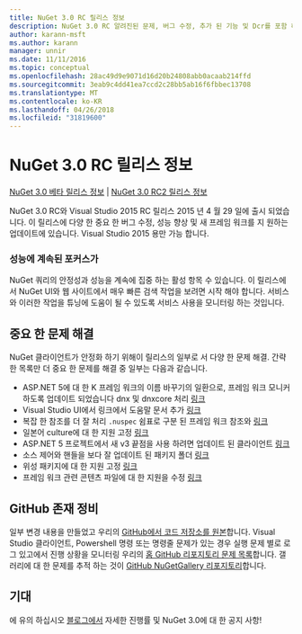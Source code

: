 ```yaml
---
title: NuGet 3.0 RC 릴리스 정보
description: NuGet 3.0 RC 알려진된 문제, 버그 수정, 추가 된 기능 및 Dcr를 포함 하 여에 대 한 릴리스 정보입니다.
author: karann-msft
ms.author: karann
manager: unnir
ms.date: 11/11/2016
ms.topic: conceptual
ms.openlocfilehash: 28ac49d9e9071d16d20b24808abb0acaab214ffd
ms.sourcegitcommit: 3eab9c4dd41ea7ccd2c28bb5ab16f6fbbec13708
ms.translationtype: MT
ms.contentlocale: ko-KR
ms.lasthandoff: 04/26/2018
ms.locfileid: "31819600"
---
```

# <a name="nuget-30-rc-release-notes"></a>NuGet 3.0 RC 릴리스 정보

[NuGet 3.0 베타 릴리스 정보](../release-notes/nuget-3.0-beta.md) | [NuGet 3.0 RC2 릴리스 정보](../release-notes/nuget-3.0-RC2.md)

NuGet 3.0 RC와 Visual Studio 2015 RC 릴리스 2015 년 4 월 29 일에 출시 되었습니다. 이 릴리스에 다양 한 중요 한 버그 수정, 성능 향상 및 새 프레임 워크를 지 원하는 업데이트에 있습니다.  Visual Studio 2015 용만 가능 합니다.

### <a name="continued-focus-on-performance"></a>성능에 계속된 포커스가

NuGet 쿼리의 안정성과 성능을 계속에 집중 하는 활성 항목 수 있습니다.  이 릴리스에서 NuGet UI와 웹 사이트에서 매우 빠른 검색 작업을 보려면 시작 해야 합니다.  서비스와 이러한 작업을 튜닝에 도움이 될 수 있도록 서비스 사용을 모니터링 하는 것입니다.

## <a name="significant-issues-resolved"></a>중요 한 문제 해결

NuGet 클라이언트가 안정화 하기 위해이 릴리스의 일부로 서 다양 한 문제 해결.  간략 한 목록만 더 중요 한 문제를 해결 중 일부는 다음과 같습니다.

* ASP.NET 5에 대 한 K 프레임 워크의 이름 바꾸기의 일환으로, 프레임 워크 모니커 하도록 업데이트 되었습니다 dnx 및 dnxcore 처리 [링크](https://github.com/NuGet/Home/issues/215)
* Visual Studio UI에서 링크에서 도움말 문서 추가 [링크](https://github.com/NuGet/Home/issues/232)
* 복잡 한 참조를 더 잘 처리 `.nuspec` 쉼표로 구분 된 프레임 워크 참조와 [링크](https://github.com/NuGet/Home/issues/276)
* 일본어 culture에 대 한 지원 고정 [링크](https://github.com/NuGet/Home/issues/253)
* ASP.NET 5 프로젝트에서 새 v3 끝점을 사용 하려면 업데이트 된 클라이언트 [링크](https://github.com/NuGet/Home/issues/219)
* 소스 제어와 핸들을 보다 잘 업데이트 된 패키지 폴더 [링크](https://github.com/NuGet/Home/issues/56)
* 위성 패키지에 대 한 지원 고정 [링크](https://github.com/NuGet/Home/issues/17)
* 프레임 워크 관련 콘텐츠 파일에 대 한 지원을 수정 [링크](https://github.com/NuGet/Home/issues/18)

## <a name="github-presence-overhaul"></a>GitHub 존재 정비

일부 변경 내용을 만들었고 우리의 [GitHub에서 코드 저장소를 원본](http://github.com/nuget/home)합니다.  Visual Studio 클라이언트, Powershell 명령 또는 명령줄 문제가 있는 경우 실행 문제 별로 로그 있고에서 진행 상황을 모니터링 우리의 [홈 GitHub 리포지토리 문제 목록](http://github.com/nuget/home/issues)합니다.  갤러리에 대 한 문제를 추적 하는 것이 [GitHub NuGetGallery 리포지토리](http://github.com/nuget/NuGetGallery/issues)합니다.


## <a name="stay-tuned"></a>기대

에 유의 하십시오 [블로그에서](http://blog.nuget.org) 자세한 진행률 및 NuGet 3.0에 대 한 공지 사항!